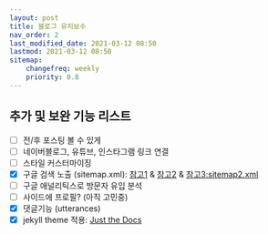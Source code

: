 ```yaml
---
layout: post
title: 블로그 유지보수
nav_order: 2
last_modified_date: 2021-03-12 08:50
lastmod: 2021-03-12 08:50
sitemap:
    changefreq: weekly
    priority: 0.8
---
```


## **추가 및 보완 기능 리스트**

- [ ] 전/후 포스팅 볼 수 있게
- [ ] 네이버블로그, 유튜브, 인스타그램 링크 연결
- [ ] 스타일 커스터마이징
- [x] 구글 검색 노출 (sitemap.xml): [참고1](https://yammong.github.io/blog/Githubio구글검색노출시키기) & [참고2](http://dveamer.github.io/homepage/Sitemap.html) & [참고3:sitemap2.xml](https://github.com/JJuhey/jjuhey.github.io/blob/master/sitemap2.xml)
- [ ] 구글 애널리틱스로 방문자 유입 분석
- [ ] 사이드에 프로필? (아직 고민중)
- [x] 댓글기능 (utterances)
- [x] jekyll theme 적용: [Just the Docs](https://github.com/pmarsceill/just-the-docs)